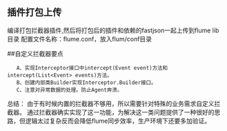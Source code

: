 ## 插件打包上传
编译打包拦截器插件,然后将打包后的插件和依赖的fastjson一起上传到flume lib目录
配置文件名称：flume.conf，放入flum/conf目录

##自定义拦截器要点
```
   A、实现Interceptor接口中intercept(Event event)方法和intercept(List<Event> events)方法。
   B、创建内部类Builder实现Interceptor.Builder接口。
   C、注意对异常数据的处理。防止Agent奔溃。
```
总结：
由于有时候内置的拦截器不够用，所以需要针对特殊的业务需求自定义拦截器。
通过拦截器确实实现了这一功能，为解决这一类问题提供了一种很好的思路，但逻辑太过复杂反而会降低flume同步效率，生产环境下还要多加验证。

